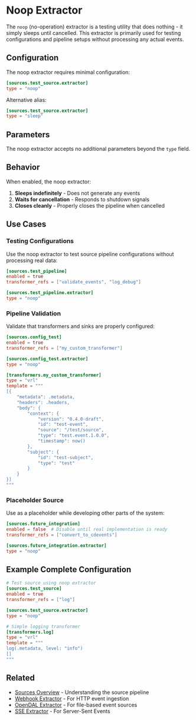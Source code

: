 # Noop Extractor

The `noop` (no-operation) extractor is a testing utility that does nothing - it simply sleeps until cancelled. This extractor is primarily used for testing configurations and pipeline setups without processing any actual events.

## Configuration

The noop extractor requires minimal configuration:

```toml
[sources.test_source.extractor]
type = "noop"
```

Alternative alias:

```toml
[sources.test_source.extractor]
type = "sleep"
```

## Parameters

The noop extractor accepts no additional parameters beyond the `type` field.

## Behavior

When enabled, the noop extractor:

1. **Sleeps indefinitely** - Does not generate any events
2. **Waits for cancellation** - Responds to shutdown signals
3. **Closes cleanly** - Properly closes the pipeline when cancelled

## Use Cases

### Testing Configurations

Use the noop extractor to test source pipeline configurations without processing real data:

```toml
[sources.test_pipeline]
enabled = true
transformer_refs = ["validate_events", "log_debug"]

[sources.test_pipeline.extractor]
type = "noop"
```

### Pipeline Validation

Validate that transformers and sinks are properly configured:

```toml
[sources.config_test]
enabled = true
transformer_refs = ["my_custom_transformer"]

[sources.config_test.extractor]
type = "noop"

[transformers.my_custom_transformer]
type = "vrl"
template = """
[{
    "metadata": .metadata,
    "headers": .headers,
    "body": {
        "context": {
            "version": "0.4.0-draft",
            "id": "test-event",
            "source": "/test/source",
            "type": "test.event.1.0.0",
            "timestamp": now()
        },
        "subject": {
            "id": "test-subject",
            "type": "test"
        }
    }
}]
"""
```

### Placeholder Source

Use as a placeholder while developing other parts of the system:

```toml
[sources.future_integration]
enabled = false  # Disable until real implementation is ready
transformer_refs = ["convert_to_cdevents"]

[sources.future_integration.extractor]
type = "noop"
```

## Example Complete Configuration

```toml
# Test source using noop extractor
[sources.test_source]
enabled = true
transformer_refs = ["log"]

[sources.test_source.extractor]
type = "noop"

# Simple logging transformer
[transformers.log]
type = "vrl"
template = """
log(.metadata, level: "info")
[]
"""
```

## Related

- [Sources Overview](./index.md) - Understanding the source pipeline
- [Webhook Extractor](./webhook.md) - For HTTP event ingestion
- [OpenDAL Extractor](./opendal.md) - For file-based event sources
- [SSE Extractor](./sse.md) - For Server-Sent Events
